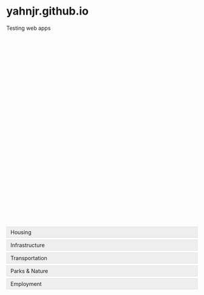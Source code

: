 # yahnjr.github.io
Testing web apps
<!DOCTYPE html>
<html>
<head>
  <meta charset="utf-8">
  <meta name="viewport" content="initial-scale=1,maximum-scale=1,user-scalable=no">
  <title>Add Points to Feature Layer</title>
  <link rel="stylesheet" href="https://js.arcgis.com/4.24/esri/themes/light/main.css">
  <script src="https://js.arcgis.com/4.24/"></script>
  <style>
    #viewDiv {
      height: 500px; /* Set your desired height */
      width: 100%; /* Adjust width as needed */
      margin: 0;
      padding: 0;
    }

    .topic-buttons {
      position: absolute;
      top: 10px;
      right: 10px;
      display: flex;
      flex-direction: column; /* Buttons stacked vertically */
    }

    .topic-button {
      margin-bottom: 5px; /* Add spacing between buttons */
      padding: 5px 10px; /* Add some padding for better look */
      cursor: pointer;
      background-color: #eee; /* Default button color */
      border: 1px solid #ddd; /* Button border */
    }

    .topic-button.selected-topic {
      background-color: #ddd; /* Slightly darker for selected button */
    }

    /* Updated styling for the circles */
    .esri-geometry-point {
      outline: none; /* Remove outlines */
      width: 5px; /* Make circles smaller */
      height: 5px; /* Make circles smaller */
    }

    /* Updated styling for shrinking point symbols */
    @media (max-width: 600px) {
      .esri-geometry-point {
        width: 3px; /* Shrink circles when zoomed out */
        height: 3px; /* Shrink circles when zoomed out */
      }
    }
  </style>
</head>
<body>
  <div id="viewDiv"></div>
  <div class="topic-buttons">
    <div class="topic-button" id="housing">Housing</div>
    <div class="topic-button" id="infrastructure">Infrastructure</div>
    <div class="topic-button" id="transportation">Transportation</div>
    <div class="topic-button" id="parks">Parks & Nature</div>
    <div class="topic-button" id="employment">Employment</div>
  </div>
  <script>
    require([
      "esri/Map",
      "esri/views/MapView",
      "esri/layers/FeatureLayer",
      "esri/Graphic",
      "esri/symbols/SimpleMarkerSymbol",
      "esri/renderers/UniqueValueRenderer", // Added UniqueValueRenderer
      "esri/symbols/SimpleFillSymbol", // Added SimpleFillSymbol
      "esri/PopupTemplate"
    ], function(Map, MapView, FeatureLayer, Graphic, SimpleMarkerSymbol, UniqueValueRenderer, SimpleFillSymbol, PopupTemplate) {
      var map = new Map({
        basemap: "topo-vector"
      });

      var view = new MapView({
        container: "viewDiv",
        map: map,
        center: [-121.5036, 43.6708], // Center on La Pine, Oregon
        zoom: 12 // Adjust zoom level as needed
      });

      // Placeholder feature layer URL (replace with your actual layer)
      var featureLayerUrl = "https://services3.arcgis.com/pZZTDhBBLO3B9dnl/arcgis/rest/services/LaPine_pub_comments/FeatureServer";

      // Create feature layer
      var featureLayer = new FeatureLayer({
        url: featureLayerUrl,
        outFields: ["*"],
        editable: true, // Allow editing
      });

      // Add feature layer to map
      map.add(featureLayer);

      // Define the UniqueValueRenderer
      var renderer = new UniqueValueRenderer({
        field: "topic", // Attribute to base the renderer on
        defaultSymbol: new SimpleMarkerSymbol(), // Default symbol if no match
        uniqueValueInfos: [ // Define unique values and symbols
          {
            value: "Housing",
            symbol: new SimpleMarkerSymbol({
              color: "blue"
            })
          },
          {
            value: "Infrastructure",
            symbol: new SimpleMarkerSymbol({
              color: "red"
            })
          },
          {
            value: "Transportation",
            symbol: new SimpleMarkerSymbol({
              color: "green"
            })
          },
          {
            value: "Parks",
            symbol: new SimpleMarkerSymbol({
              color: "orange"
            })
          },
          {
            value: "Employment",
            symbol: new SimpleMarkerSymbol({
              color: "purple"
            })
          }
        ]
      });

      // Apply the renderer to the feature layer
      featureLayer.renderer = renderer;

      // Listen for double-click event
      view.on("double-click", function(event) {
        event.stopPropagation();
        // Create a new point graphic at the clicked location
        var point = {
          type: "point",
          longitude: event.mapPoint.longitude,
          latitude: event.mapPoint.latitude
        
        };

        // Get the selected topic
        var selectedTopic = document.querySelector(".selected-topic");
        if (!selectedTopic) {
          alert("Please select a topic before adding a point.");
          return;
        }

        // Create a new graphic with attributes
        var attributes = {
          pubcomment: prompt("Enter a short comment for this point:"), // Use "pubcomment" attribute
          topic: selectedTopic.id.charAt(0).toUpperCase() + selectedTopic.id.slice(1) // Set the topic attribute in title case
        };

        var newGraphic = new Graphic({
          geometry: point,
          attributes: attributes
        });

        // Save the new point to the feature layer
        featureLayer.applyEdits({
          addFeatures: [newGraphic]
        });
      });

      // Add event listeners for topic buttons
      var topicButtons = document.querySelectorAll(".topic-button");
      topicButtons.forEach(function(button) {
        button.addEventListener("click", function() {
          // Highlight the selected topic
          topicButtons.forEach(function(btn) {
            btn.classList.remove("selected-topic");
          });
          button.classList.add("selected-topic");
        });
      });

      // Create a custom popup template
      var popupTemplate = {
        title: "{topic}",
        content: [
          {
            type: "text",
            text: "<b>Comment:</b> {pubcomment}"
          }
        ]
      };

      // Set the popup template for the feature layer
      featureLayer.popupTemplate = popupTemplate;
    });
  </script>
</body>
</html>

